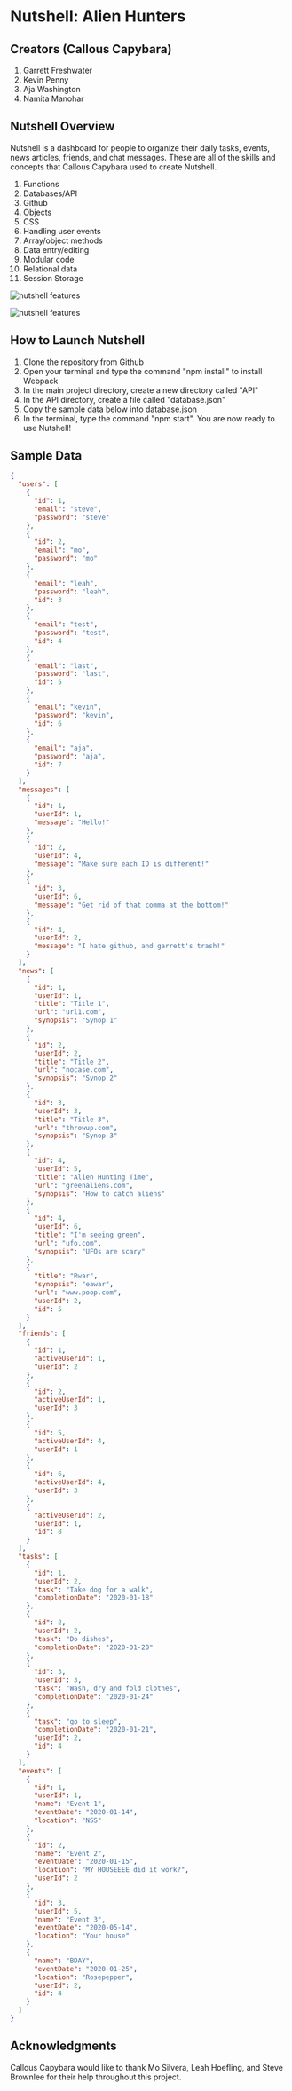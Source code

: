 # Nutshell: Alien Hunters
## Creators (Callous Capybara)
1. Garrett Freshwater
1. Kevin Penny
1. Aja Washington
1. Namita Manohar
## Nutshell Overview 

Nutshell is a dashboard for people to organize their daily tasks, events, news articles, friends, and chat messages.
These are all of the skills and concepts that Callous Capybara used to create Nutshell.

1. Functions
1. Databases/API
1. Github
1. Objects
1. CSS
1. Handling user events
1. Array/object methods
1. Data entry/editing
1. Modular code
1. Relational data
1. Session Storage

![nutshell features](./nutshellpage.png)

![nutshell features](./nutshellfriends.png)

## How to Launch Nutshell
1. Clone the repository from Github
1. Open your terminal and type the command "npm install" to install Webpack
1. In the main project directory, create a new directory called "API"
1. In the API directory, create a file called "database.json"
1. Copy the sample data below into database.json
1. In the terminal, type the command "npm start". You are now ready to use Nutshell!
## Sample Data
```json
{
  "users": [
    {
      "id": 1,
      "email": "steve",
      "password": "steve"
    },
    {
      "id": 2,
      "email": "mo",
      "password": "mo"
    },
    {
      "email": "leah",
      "password": "leah",
      "id": 3
    },
    {
      "email": "test",
      "password": "test",
      "id": 4
    },
    {
      "email": "last",
      "password": "last",
      "id": 5
    },
    {
      "email": "kevin",
      "password": "kevin",
      "id": 6
    },
    {
      "email": "aja",
      "password": "aja",
      "id": 7
    }
  ],
  "messages": [
    {
      "id": 1,
      "userId": 1,
      "message": "Hello!"
    },
    {
      "id": 2,
      "userId": 4,
      "message": "Make sure each ID is different!"
    },
    {
      "id": 3,
      "userId": 6,
      "message": "Get rid of that comma at the bottom!"
    },
    {
      "id": 4,
      "userId": 2,
      "message": "I hate github, and garrett's trash!"
    }
  ],
  "news": [
    {
      "id": 1,
      "userId": 1,
      "title": "Title 1",
      "url": "url1.com",
      "synopsis": "Synop 1"
    },
    {
      "id": 2,
      "userId": 2,
      "title": "Title 2",
      "url": "nocase.com",
      "synopsis": "Synop 2"
    },
    {
      "id": 3,
      "userId": 3,
      "title": "Title 3",
      "url": "throwup.com",
      "synopsis": "Synop 3"
    },
    {
      "id": 4,
      "userId": 5,
      "title": "Alien Hunting Time",
      "url": "greenaliens.com",
      "synopsis": "How to catch aliens"
    },
    {
      "id": 4,
      "userId": 6,
      "title": "I'm seeing green",
      "url": "ufo.com",
      "synopsis": "UFOs are scary"
    },
    {
      "title": "Rwar",
      "synopsis": "eawar",
      "url": "www.poop.com",
      "userId": 2,
      "id": 5
    }
  ],
  "friends": [
    {
      "id": 1,
      "activeUserId": 1,
      "userId": 2
    },
    {
      "id": 2,
      "activeUserId": 1,
      "userId": 3
    },
    {
      "id": 5,
      "activeUserId": 4,
      "userId": 1
    },
    {
      "id": 6,
      "activeUserId": 4,
      "userId": 3
    },
    {
      "activeUserId": 2,
      "userId": 1,
      "id": 8
    }
  ],
  "tasks": [
    {
      "id": 1,
      "userId": 2,
      "task": "Take dog for a walk",
      "completionDate": "2020-01-18"
    },
    {
      "id": 2,
      "userId": 2,
      "task": "Do dishes",
      "completionDate": "2020-01-20"
    },
    {
      "id": 3,
      "userId": 3,
      "task": "Wash, dry and fold clothes",
      "completionDate": "2020-01-24"
    },
    {
      "task": "go to sleep",
      "completionDate": "2020-01-21",
      "userId": 2,
      "id": 4
    }
  ],
  "events": [
    {
      "id": 1,
      "userId": 1,
      "name": "Event 1",
      "eventDate": "2020-01-14",
      "location": "NSS"
    },
    {
      "id": 2,
      "name": "Event 2",
      "eventDate": "2020-01-15",
      "location": "MY HOUSEEEE did it work?",
      "userId": 2
    },
    {
      "id": 3,
      "userId": 5,
      "name": "Event 3",
      "eventDate": "2020-05-14",
      "location": "Your house"
    },
    {
      "name": "BDAY",
      "eventDate": "2020-01-25",
      "location": "Rosepepper",
      "userId": 2,
      "id": 4
    }
  ]
}
```
## Acknowledgments
Callous Capybara would like to thank Mo Silvera, Leah Hoefling, and Steve Brownlee for their help throughout this project.
